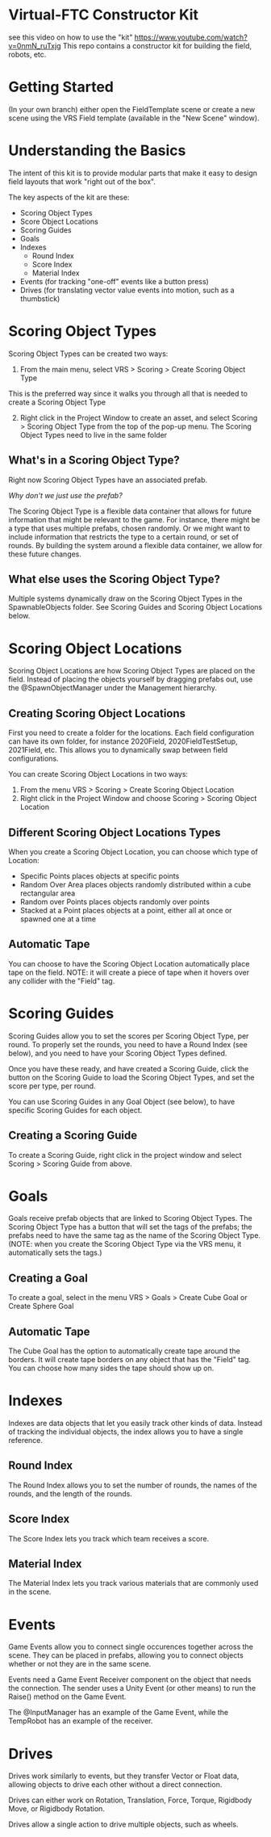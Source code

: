 # Virtual-FTC Constructor Kit
see this video on how to use the "kit" https://www.youtube.com/watch?v=0nmN_ruTxjg
This repo contains a constructor kit for building the field, robots, etc.

# Getting Started

(In your own branch) either open the FieldTemplate scene or create a new scene using the VRS Field template (available in the "New Scene" window).

# Understanding the Basics

The intent of this kit is to provide modular parts that make it easy to design field layouts that work "right out of the box". 

The key aspects of the kit are these:

* Scoring Object Types
* Score Object Locations
* Scoring Guides
* Goals
* Indexes
	* Round Index
	* Score Index
	* Material Index
* Events (for tracking "one-off" events like a button press)
* Drives (for translating vector value events into motion, such as a thumbstick)

# Scoring Object Types

Scoring Object Types can be created two ways:

1. From the main menu, select VRS > Scoring > Create Scoring Object Type

This is the preferred way since it walks you through all that is needed to create a Scoring Object Type

2. Right click in the Project Window to create an asset, and select Scoring > Scoring Object Type from the top of the pop-up menu. The Scoring Object Types need to live in the same folder 

## What's in a Scoring Object Type?

Right now Scoring Object Types have an associated prefab. 

*Why don't we just use the prefab?*

The Scoring Object Type is a flexible data container that allows for future information that might be relevant to the game. For instance, there might be a type that uses multiple prefabs, chosen randomly. Or we might want to include information that restricts the type to a certain round, or set of rounds. By building the system around a flexible data container, we allow for these future changes. 

## What else uses the Scoring Object Type?

Multiple systems dynamically draw on the Scoring Object Types in the SpawnableObjects folder. See Scoring Guides and Scoring Object Locations below.

# Scoring Object Locations

Scoring Object Locations are how Scoring Object Types are placed on the field. Instead of placing the objects yourself by dragging prefabs out, use the @SpawnObjectManager under the Management hierarchy. 

## Creating Scoring Object Locations

First you need to create a folder for the locations. Each field configuration can have its own folder, for instance 2020Field, 2020FieldTestSetup, 2021Field, etc. This allows you to dynamically swap between field configurations. 

You can create Scoring Object Locations in two ways:

1. From the menu VRS > Scoring > Create Scoring Object Location
2. Right click in the Project Window and choose Scoring > Scoring Object Location

## Different Scoring Object Locations Types

When you create a Scoring Object Location, you can choose which type of Location:

* Specific Points places objects at specific points 
* Random Over Area places objects randomly distributed within a cube rectangular area 
* Random over Points places objects randomly over points
* Stacked at a Point places objects at a point, either all at once or spawned one at a time

## Automatic Tape

You can choose to have the Scoring Object Location automatically place tape on the field. NOTE: it will create a piece of tape when it hovers over any collider with the "Field" tag. 

# Scoring Guides

Scoring Guides allow you to set the scores per Scoring Object Type, per round. To properly set the rounds, you need to have a Round Index (see below), and you need to have your Scoring Object Types defined. 

Once you have these ready, and have created a Scoring Guide, click the button on the Scoring Guide to load the Scoring Object Types, and set the score per type, per round.

You can use Scoring Guides in any Goal Object (see below), to have specific Scoring Guides for each object. 

## Creating a Scoring Guide

To create a Scoring Guide, right click in the project window and select Scoring > Scoring Guide from above. 

# Goals

Goals receive prefab objects that are linked to Scoring Object Types. The Scoring Object Type has a button that will set the tags of the prefabs; the prefabs need to have the same tag as the name of the Scoring Object Type. (NOTE: when you create the Scoring Object Type via the VRS menu, it automatically sets the tags.)

## Creating a Goal

To create a goal, select in the menu VRS > Goals > Create Cube Goal or Create Sphere Goal

## Automatic Tape

The Cube Goal has the option to automatically create tape around the borders. It will create tape borders on any object that has the "Field" tag. You can choose how many sides the tape should show up on.

# Indexes

Indexes are data objects that let you easily track other kinds of data. Instead of tracking the individual objects, the index allows you to have a single reference. 

## Round Index

The Round Index allows you to set the number of rounds, the names of the rounds, and the length of the rounds. 

## Score Index 

The Score Index lets you track which team receives a score.

## Material Index

The Material Index lets you track various materials that are commonly used in the scene. 

# Events

Game Events allow you to connect single occurences together across the scene. They can be placed in prefabs, allowing you to connect objects whether or not they are in the same scene. 

Events need a Game Event Receiver component on the object that needs the connection. The sender uses a Unity Event (or other means) to run the Raise() method on the Game Event. 

The @InputManager has an example of the Game Event, while the TempRobot has an example of the receiver. 

# Drives

Drives work similarly to events, but they transfer Vector or Float data, allowing objects to drive each other without a direct connection. 

Drives can either work on Rotation, Translation, Force, Torque, Rigidbody Move, or Rigidbody Rotation. 

Drives allow a single action to drive multiple objects, such as wheels. 
